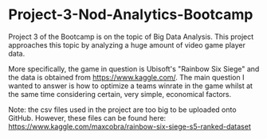 # Project-3-Nod-Analytics-Bootcamp
Project 3 of the Bootcamp is on the topic of Big Data Analysis. This project approaches this topic by analyzing a huge amount of video game player data.

More specifically, the game in question is Ubisoft's "Rainbow Six Siege" and the data is obtained from https://www.kaggle.com/. The main question I wanted to answer is how to optimize a teams winrate in the game whilst at the same time considering certain, very simple, economical factors.

Note: the csv files used in the project are too big to be uploaded onto GitHub. However, these files can be found here: https://www.kaggle.com/maxcobra/rainbow-six-siege-s5-ranked-dataset
